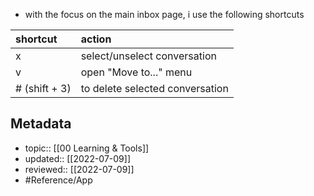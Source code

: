 - with the focus on the main inbox page, i use the following shortcuts

|  shortcut     |  action                         |
|:--------------|:--------------------------------|
|  x            |  select/unselect conversation   |
|  v            |  open "Move to..." menu         |
| # (shift + 3) | to delete selected conversation |  


## Metadata
- topic:: [[00 Learning & Tools]]
- updated:: [[2022-07-09]]
- reviewed:: [[2022-07-09]]
- #Reference/App 
